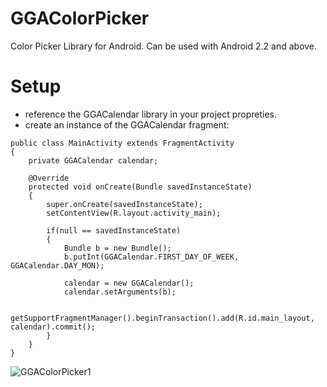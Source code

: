 GGAColorPicker
==============

Color Picker Library for Android.
Can be used with Android 2.2 and above.

Setup
==============
- reference the GGACalendar library in your project propreties.
- create an instance of the GGACalendar fragment:
```
public class MainActivity extends FragmentActivity
{
	private GGACalendar calendar;
	
	@Override
	protected void onCreate(Bundle savedInstanceState)
	{
		super.onCreate(savedInstanceState);
		setContentView(R.layout.activity_main);
		
		if(null == savedInstanceState)
		{
			Bundle b = new Bundle();
			b.putInt(GGACalendar.FIRST_DAY_OF_WEEK, GGACalendar.DAY_MON);
			
			calendar = new GGACalendar();
			calendar.setArguments(b);
			
			getSupportFragmentManager().beginTransaction().add(R.id.main_layout, calendar).commit();
		}
	}
}
```

![GGAColorPicker1](https://raw2.github.com/HoriaGoran/GGAColorPicker/master/GGAColorPicker-lib/images/Screenshot.png)
